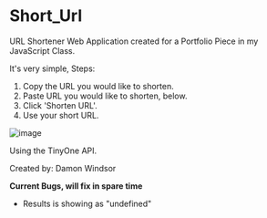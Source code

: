 # Short_Url
URL Shortener Web Application created for a Portfolio Piece in my JavaScript Class.

It's very simple, Steps:
1. Copy the URL you would like to shorten.
2. Paste URL you would like to shorten, below.
3. Click 'Shorten URL'.
4. Use your short URL.

![image](https://user-images.githubusercontent.com/98252803/225173974-8d623e5f-7fd4-469a-8373-9716b51d98af.png)


Using the TinyOne API.

Created by: Damon Windsor


****Current Bugs, will fix in spare time****
- Results is showing as "undefined"
